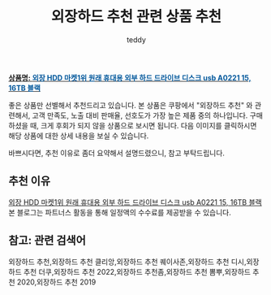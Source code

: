 ﻿---
layout: post
title:  "외장하드 추천 관련 상품 추천"
author: teddy
categories: [ 가구/인테리어 ]
tags: [외장하드 추천,외장하드 추천 클리앙,외장하드 추천 퀘이사존,외장하드 추천 디시,외장하드 추천 더쿠,외장하드 추천 2022,외장하드 추천좀,외장하드 추천 뽐뿌,외장하드 추천 2020,외장하드 추천 2019]
image: https://static.coupangcdn.com/image/vendor_inventory/11a7/998c232522abac60623429309f6ac5ae4b904bc8a4e20de0c09682b8ee8d.jpeg 
description: "쿠팡에서 외장하드 추천 관련 상품으로 가장 고객 선호도가 높은 제품 중 하나입니다."
---

<a href="https://link.coupang.com/re/AFFSDP?lptag=AF3256674&pageKey=6417386811&itemId=13789812795&vendorItemId=81040212632&traceid=V0-153-eac4daf920322af6"><b>상품명: <font color='#01579B'>외장 HDD 마켓1위 원래 휴대용 외부 하드 드라이브 디스크 usb A0221 15, 16TB 블랙</font></b></a>

좋은 상품만 선별해서 추천드리고 있습니다.
본 상품은 쿠팡에서 "외장하드 추천" 와 관련해서, 고객 만족도, 노출 대비 판매율, 선호도가 가장 높은 제품 중의 하나입니다.
구매하셨을 때, 크게 후회가 되지 않을 상품으로 보시면 됩니다. 
다음 이미지를 클릭하시면 해당 상품에 대한 상세 내용을 보실 수 있습니다.

바쁘시다면, 추천 이유로 좀더 요약해서 설명드렸으니, 참고 부탁드립니다.

## 추천 이유 

<a href="https://link.coupang.com/re/AFFSDP?lptag=AF3256674&pageKey=6417386811&itemId=13789812795&vendorItemId=81040212632&traceid=V0-153-eac4daf920322af6">외장 HDD 마켓1위 원래 휴대용 외부 하드 드라이브 디스크 usb A0221 15, 16TB 블랙</a>
본 블로그는 파트너스 활동을 통해 일정액의 수수료를 제공받을 수 있습니다.

## 참고: 관련 검색어    
외장하드 추천,외장하드 추천 클리앙,외장하드 추천 퀘이사존,외장하드 추천 디시,외장하드 추천 더쿠,외장하드 추천 2022,외장하드 추천좀,외장하드 추천 뽐뿌,외장하드 추천 2020,외장하드 추천 2019